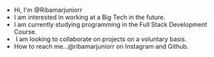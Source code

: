 - Hi, I'm @Ribamarjuniorr
- I am interested in working at a Big Tech in the future.
- I am currently studying programming in the Full Stack Development Course.
- ️ I am looking to collaborate on projects on a voluntary basis.
- How to reach me...@ribamarjuniorr on Instagram and Github.

<!---
Ribamarjuniorr/Ribamarjuniorr is a ✨ special ✨ repository because its `README.md` (this file) appears on your GitHub profile.
You can click the Preview link to take a look at your changes.
--->
